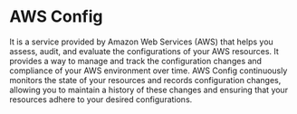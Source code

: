# AWS Config

It is a service provided by Amazon Web Services (AWS) that helps you assess, audit, and evaluate the configurations of your AWS resources. It provides a way to manage and track the configuration changes and compliance of your AWS environment over time. AWS Config continuously monitors the state of your resources and records configuration changes, allowing you to maintain a history of these changes and ensuring that your resources adhere to your desired configurations.
